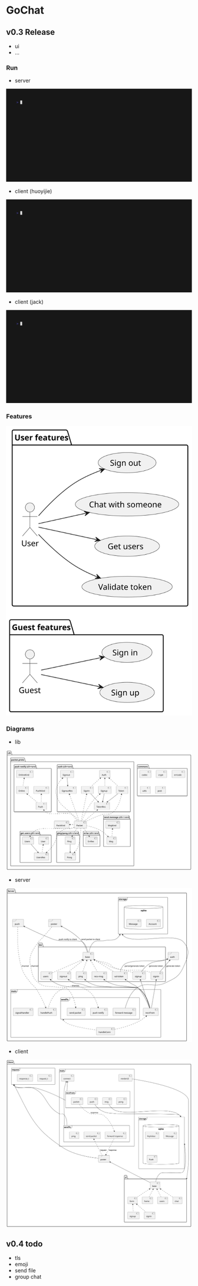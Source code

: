 # GoChat

## v0.3 Release

* ui
* ...

### Run

* server

![gochat-server](docs/images/gochat-server.gif)

* client (huoyijie)

![gochat-huoyijie](docs/images/gochat-huoyijie.gif)

* client (jack)

![gochat-jack](docs/images/gochat-jack.gif)

### Features

![gochat-features-uml](docs/images/gochat-features-uml.svg)

### Diagrams

* lib

![gochat-lib-uml](docs/images/gochat-lib-uml.svg)

* server

![gochat-server-uml](docs/images/gochat-server-uml.svg)

* client

![gochat-client-uml](docs/images/gochat-client-uml.svg)

## v0.4 todo

* tls
* emoji
* send file
* group chat